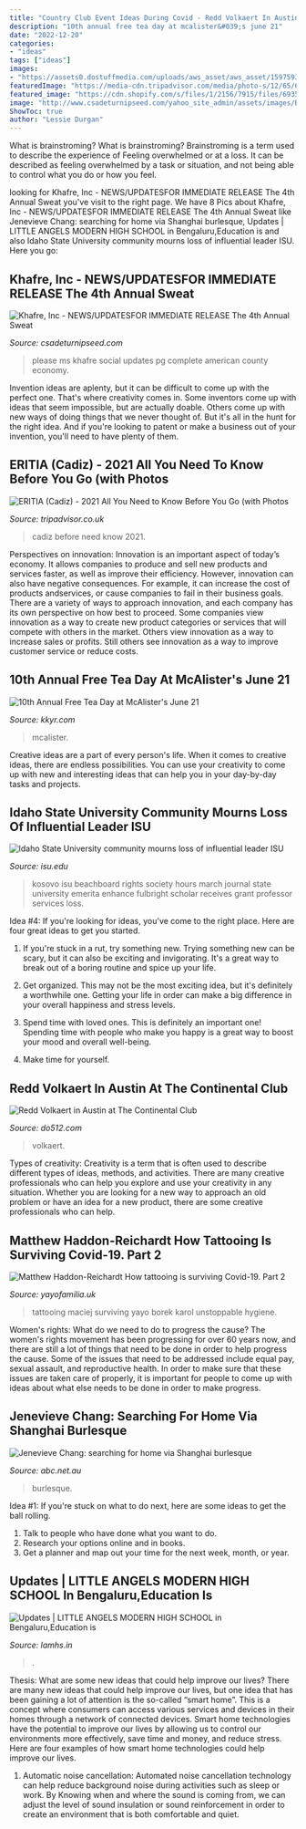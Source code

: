 ```yaml
---
title: "Country Club Event Ideas During Covid - Redd Volkaert In Austin At The Continental Club"
description: "10th annual free tea day at mcalister&#039;s june 21"
date: "2022-12-20"
categories:
- "ideas"
tags: ["ideas"]
images:
- "https://assets0.dostuffmedia.com/uploads/aws_asset/aws_asset/1597593/40613961-3006-4afb-9d35-8003d81b0ab0.jpg"
featuredImage: "https://media-cdn.tripadvisor.com/media/photo-s/12/65/6d/a5/obra-de-pintura.jpg"
featured_image: "https://cdn.shopify.com/s/files/1/2156/7915/files/69358792_577776116088344_7967161190163939328_o_954e0da3-a676-443b-bb07-a0112cf51637_large.jpg?v=1591204257"
image: "http://www.csadeturnipseed.com/yahoo_site_admin/assets/images/BOLIVAR_COMMERCIAL_PG_2.120143307_std.jpg"
ShowToc: true
author: "Lessie Durgan"
---
```



What is brainstroming?
What is brainstroming? Brainstroming is a term used to describe the experience of Feeling overwhelmed or at a loss. It can be described as feeling overwhelmed by a task or situation, and not being able to control what you do or how you feel.

	

		
looking for Khafre, Inc - NEWS/UPDATES﻿FOR IMMEDIATE RELEASE The 4th Annual Sweat you've visit to the right page. We have 8 Pics about Khafre, Inc - NEWS/UPDATES﻿FOR IMMEDIATE RELEASE The 4th Annual Sweat like Jenevieve Chang: searching for home via Shanghai burlesque, Updates | LITTLE ANGELS MODERN HIGH SCHOOL in Bengaluru,Education is and also Idaho State University community mourns loss of influential leader ISU. Here you go:
		
    
## Khafre, Inc - NEWS/UPDATES﻿FOR IMMEDIATE RELEASE The 4th Annual Sweat

<img loading=lazy src="http://www.csadeturnipseed.com/yahoo_site_admin/assets/images/BOLIVAR_COMMERCIAL_PG_2.120143307_std.jpg" onerror="this.onerror=null;this.src='https://tse1.mm.bing.net/th?id=OIP.sh9PLFNYHICXc9MQWhtNWwHaMY&amp;pid=15.1';" alt="Khafre, Inc - NEWS/UPDATES﻿FOR IMMEDIATE RELEASE The 4th Annual Sweat">

_Source: csadeturnipseed.com_

>please ms khafre social updates pg complete american county economy. 

	

Invention ideas are aplenty, but it can be difficult to come up with the perfect one. That's where creativity comes in. Some inventors come up with ideas that seem impossible, but are actually doable. Others come up with new ways of doing things that we never thought of. But it's all in the hunt for the right idea. And if you're looking to patent or make a business out of your invention, you'll need to have plenty of them.

    
## ERITIA (Cadiz) - 2021 All You Need To Know Before You Go (with Photos

<img loading=lazy src="https://media-cdn.tripadvisor.com/media/photo-s/12/65/6d/a5/obra-de-pintura.jpg" onerror="this.onerror=null;this.src='https://tse4.mm.bing.net/th?id=OIP.qJfXrHRDiD5ctGSxANrCFAAAAA&amp;pid=15.1';" alt="ERITIA (Cadiz) - 2021 All You Need to Know Before You Go (with Photos">

_Source: tripadvisor.co.uk_

>cadiz before need know 2021. 

	

Perspectives on innovation:
Innovation is an important aspect of today’s economy. It allows companies to produce and sell new products and services faster, as well as improve their efficiency. However, innovation can also have negative consequences. For example, it can increase the cost of products andservices, or cause companies to fail in their business goals. There are a variety of ways to approach innovation, and each company has its own perspective on how best to proceed. Some companies view innovation as a way to create new product categories or services that will compete with others in the market. Others view innovation as a way to increase sales or profits. Still others see innovation as a way to improve customer service or reduce costs.

    
## 10th Annual Free Tea Day At McAlister&#039;s June 21

<img loading=lazy src="https://townsquare.media/site/152/files/2018/06/McAlisters_Deli.png?w=1200&amp;h=0&amp;zc=1&amp;s=0&amp;a=t&amp;q=89" onerror="this.onerror=null;this.src='https://tse3.mm.bing.net/th?id=OIP.2Jzxi0c7h-lzAxf_KzytfgHaEJ&amp;pid=15.1';" alt="10th Annual Free Tea Day at McAlister&#039;s June 21">

_Source: kkyr.com_

>mcalister. 

	

Creative ideas are a part of every person's life. When it comes to creative ideas, there are endless possibilities. You can use your creativity to come up with new and interesting ideas that can help you in your day-by-day tasks and projects. 

    
## Idaho State University Community Mourns Loss Of Influential Leader ISU

<img loading=lazy src="https://isu.edu/media/publications/headlines/october-2019/IMG_3087.JPG" onerror="this.onerror=null;this.src='https://tse3.mm.bing.net/th?id=OIP.eO77wm7sGtJboY_NaAf88wAAAA&amp;pid=15.1';" alt="Idaho State University community mourns loss of influential leader ISU">

_Source: isu.edu_

>kosovo isu beachboard rights society hours march journal state university emerita enhance fulbright scholar receives grant professor services loss. 

	

Idea #4:
If you're looking for ideas, you've come to the right place. Here are four great ideas to get you started.
1. If you're stuck in a rut, try something new. Trying something new can be scary, but it can also be exciting and invigorating. It's a great way to break out of a boring routine and spice up your life.

2. Get organized. This may not be the most exciting idea, but it's definitely a worthwhile one. Getting your life in order can make a big difference in your overall happiness and stress levels.

3. Spend time with loved ones. This is definitely an important one! Spending time with people who make you happy is a great way to boost your mood and overall well-being.

4. Make time for yourself.

    
## Redd Volkaert In Austin At The Continental Club

<img loading=lazy src="https://assets0.dostuffmedia.com/uploads/aws_asset/aws_asset/1597593/40613961-3006-4afb-9d35-8003d81b0ab0.jpg" onerror="this.onerror=null;this.src='https://tse3.mm.bing.net/th?id=OIP.OpjwhjPu-03mAhzxykZvewHaD4&amp;pid=15.1';" alt="Redd Volkaert in Austin at The Continental Club">

_Source: do512.com_

>volkaert. 

	

Types of creativity:
Creativity is a term that is often used to describe different types of ideas, methods, and activities. There are many creative professionals who can help you explore and use your creativity in any situation. Whether you are looking for a new way to approach an old problem or have an idea for a new product, there are some creative professionals who can help.

    
## Matthew Haddon-Reichardt How Tattooing Is Surviving Covid-19. Part 2

<img loading=lazy src="https://cdn.shopify.com/s/files/1/2156/7915/files/69358792_577776116088344_7967161190163939328_o_954e0da3-a676-443b-bb07-a0112cf51637_large.jpg?v=1591204257" onerror="this.onerror=null;this.src='https://tse3.mm.bing.net/th?id=OIP.SyXpKGOwUHiuMXbBs7PZHwAAAA&amp;pid=15.1';" alt="Matthew Haddon-Reichardt How tattooing is surviving Covid-19. Part 2">

_Source: yayofamilia.uk_

>tattooing maciej surviving yayo borek karol unstoppable hygiene. 

	

Women's rights: What do we need to do to progress the cause?
The women's rights movement has been progressing for over 60 years now, and there are still a lot of things that need to be done in order to help progress the cause. Some of the issues that need to be addressed include equal pay, sexual assault, and reproductive health. In order to make sure that these issues are taken care of properly, it is important for people to come up with ideas about what else needs to be done in order to make progress.

    
## Jenevieve Chang: Searching For Home Via Shanghai Burlesque

<img loading=lazy src="https://www.abc.net.au/cm/rimage/8499634-1x1-large.jpg?v=2" onerror="this.onerror=null;this.src='https://tse2.mm.bing.net/th?id=OIP.tr0sUkb35hWeo1dlTYWdhQHaHa&amp;pid=15.1';" alt="Jenevieve Chang: searching for home via Shanghai burlesque">

_Source: abc.net.au_

>burlesque. 

	

Idea #1:
If you're stuck on what to do next, here are some ideas to get the ball rolling.
1. Talk to people who have done what you want to do.
2. Research your options online and in books.
3. Get a planner and map out your time for the next week, month, or year.

    
## Updates | LITTLE ANGELS MODERN HIGH SCHOOL In Bengaluru,Education Is

<img loading=lazy src="https://bizimages.withfloats.com/tile/5de9ecec0ff0a40001ea384c.jpg" onerror="this.onerror=null;this.src='https://tse4.mm.bing.net/th?id=OIP.jtBoLLLnnTYG9OF2fkldEAHaFj&amp;pid=15.1';" alt="Updates | LITTLE ANGELS MODERN HIGH SCHOOL in Bengaluru,Education is">

_Source: lamhs.in_

>. 

	

Thesis: What are some new ideas that could help improve our lives?
There are many new ideas that could help improve our lives, but one idea that has been gaining a lot of attention is the so-called “smart home”. This is a concept where consumers can access various services and devices in their homes through a network of connected devices. Smart home technologies have the potential to improve our lives by allowing us to control our environments more effectively, save time and money, and reduce stress. Here are four examples of how smart home technologies could help improve our lives.
1. Automatic noise cancellation: Automated noise cancellation technology can help reduce background noise during activities such as sleep or work. By Knowing when and where the sound is coming from, we can adjust the level of sound insulation or sound reinforcement in order to create an environment that is both comfortable and quiet.


